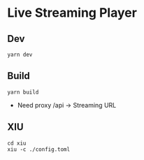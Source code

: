 # Live Streaming Player

## Dev

```shell
yarn dev
```

## Build

```
yarn build
```

* Need proxy /api -> Streaming URL

## XIU

```shell
cd xiu
xiu -c ./config.toml
```
 
